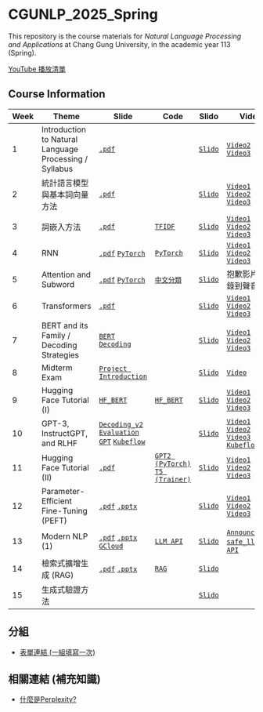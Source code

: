 # CGUNLP_2025_Spring

This repository is the course materials for *Natural Language Processing and Applications* at Chang Gung University, in the academic year 113 (Spring).

[YouTube 播放清單](https://youtube.com/playlist?list=PL0bwsTyVtLVyaEYVZv2gCNIxxNg9u7mL0&si=Z3kGKagh8NobWc1W)

## Course Information
| Week | Theme | Slide | Code | Slido | Video | Practice |
| --- | --- | --- | --- | --- | --- | --- |
|1| Introduction to Natural Language Processing / Syllabus | [`.pdf`](./slides/NLP_intro_0217.pdf) | | [`Slido`](https://app.sli.do/event/pd5eZF7FvAQzuCXz7D46wQ) | [`Video2`](https://youtu.be/9voHhRK1W1U) [`Video3`](https://youtu.be/ux8onH0wmCU) |
|2| 統計語言模型與基本詞向量方法 | [`.pdf`](./slides/statistical_0224.pdf) | |[`Slido`](https://app.sli.do/event/c93VZGKnEh3BxXzckHypMY) | [`Video1`](https://youtu.be/acmtH0k0n1k) [`Video2`](https://youtu.be/qrmrZYpvQmk) [`Video3`](https://youtu.be/CXNzGj56of4) |
| 3 | 詞嵌入方法 | [`.pdf`](./slides/word2vec_0303.pdf) | [`TFIDF`](./Supplementary/TFIDF) | [`Slido`](https://app.sli.do/event/5Pty6pctAniYZQGirUQcnt) | [`Video1`](https://youtu.be/5qz0z_Sjffs?si=6g7i8AfL0M53qAnU) [`Video2`](https://youtu.be/T3hM_zHqozI?si=vlPCtoE3Sr74z2Cv) [`Video3`](https://youtu.be/rRgQ0XVyBlk?si=sRPZdBXjsBnXfEYX) | [`HW1 Link`](https://docs.google.com/presentation/d/1fxTSUMlXLX9_gVuaFkbvInhArjbsZPZhgg7nqxalmFk/edit?usp=sharing) |
| 4 | RNN | [`.pdf`](./slides/rnn_0310.pdf) [`PyTorch`](./slides/pytorch_0310.pdf) | [`PyTorch`](./code/pytorch_tutorial.ipynb) |[`Slido`](https://app.sli.do/event/rYU6Q8eJRYXuL6QvhXB5UN) | [`Video1`](https://youtu.be/QhyqYO-NP3w) [`Video2`](https://youtu.be/0A0eA27yml0) [`Video3`](https://youtu.be/FGJSGAt_9Ks) | [`Quiz`](./quizzes/w4.md) |
| 5 | Attention and Subword | [`.pdf`](./slides/attn_subword_0317.pdf) [`PyTorch`](./slides/pytorch_modeling_0317.pdf) | [`中文分類`](./code/NN_中文文本分類.ipynb) |[`Slido`](https://app.sli.do/event/9x1SLTu8JzeXof41hAqvtR) | 抱歉影片沒有錄到聲音🧎 |
| 6 | Transformers | [`.pdf`](./slides/transformers_0324.pdf) |  |[`Slido`](https://app.sli.do/event/kS3DXPQiCZRE7ibVwgZKy4) | [`Video1`](https://youtu.be/qt_-3EMEcBQ?si=yA6mGA-sD4l_lvoM) [`Video2`](https://youtu.be/hyw_yg5gNJc) [`Video3`](https://youtu.be/UmIoUHLArTc) | [`HW2 Link`](https://docs.google.com/presentation/d/18gotfkUzPmb4M-HxiRX2qi_m9et-SWtSp2Gt3r5Krfk/edit?usp=sharing)|
| 7 | BERT and its Family / Decoding Strategies | [`BERT`](./slides/bert_and_family_0331.pdf) [`Decoding`](./slides/decoding.pdf) | | [`Slido`](https://app.sli.do/event/9gcGDu93J9rFY1s5xvoFEX) | [`Video1`](https://youtu.be/WiEWBQJ46nA) [`Video2`](https://youtu.be/ktnUrTik_ps) [`Video3`](https://youtu.be/4WOiFqKnWXc) | [`Quiz`](./quizzes/w7.md) |
| 8 | Midterm Exam | [`Project Introduction`](./slides/projects_0407.pdf)| | [`Slido`](https://app.sli.do/event/xeUDohzq9CjnDRkF76dmaK) | [`Video`](https://youtu.be/Z9uEWEShZ2Y)  |  |
| 9 | Hugging Face Tutorial (I) | [`HF_BERT`](./slides/huggingface_bert.pptx) | [`HF_BERT`](./code/bert_huggingface.ipynb)  | [`Slido`](https://app.sli.do/event/d3kyFGDn1FoYn7KcPD9pB3) | [`Video1`](https://youtu.be/tUO-XqMmWPU) [`Video2`](https://youtu.be/KxIwjub6tZc) [`Video3`](https://youtu.be/qKS1PH4XBoE) |[`HW3 Link`](https://docs.google.com/presentation/d/1ifPzhEX7a0TMC-Pt09aYHwfL8nCgzXkdMtY-zy9P4e4/edit?usp=sharing) | 
| 10 | GPT-3, InstructGPT, and RLHF | [`Decoding_v2`](./slides/decoding_v2.pdf) [`Evaluation`](./slides/NLG_evaluations.pdf) [`GPT`](./slides/GPT3_InstructGPT_RLHF_0421.pdf) [`Kubeflow`](./slides/kubeflow使用說明.pptx)| |[`Slido`](https://app.sli.do/event/cgV1ukEY9BdrYvrQHVoMb9) |  [`Video1`](https://youtu.be/ZH89hwFNf-4) [`Video2`](https://youtu.be/C0RtxIfSECo) [`Video3`](https://youtu.be/5QkvKqQN1Zw) [`Kubeflow`](https://youtu.be/_pj1jv8SuiQ)| [`Quiz`](./quizzes/w10.md)|
| 11 | Hugging Face Tutorial (II) | [`.pdf`](./slides/huggingface2_0428.pdf) | [`GPT2 (PyTorch)`](./code/gpt2_summarization.ipynb) [`T5 (Trainer)`](./code/t5_summarization.ipynb) |[`Slido`](https://app.sli.do/event/mhd9ZJzYqE2qMhyv5wXb6P) | [`Video1`](https://youtu.be/adjCWy8QmSk) [`Video2`](https://youtu.be/NpwHDmVzgRs) [`Video3`](https://youtu.be/5jRPIF6WOG8) | [`Quiz`](./quizzes/w11.md)  |
| 12 | Parameter-Efficient Fine-Tuning (PEFT) |  [`.pdf`](./slides/PEFT_0505.pdf) [`.pptx`](./slides/PEFT_0505.pptx) | | [`Slido`](https://app.sli.do/event/uebZM57bc74fCbbPFnSKvn) | [`Video1`](https://youtu.be/7LoYubsEw_o) [`Video2`](https://youtu.be/qlGyqz0bu3c) [`Video3`](https://youtu.be/qHezpgKipS8) | [`HW4 Link`](https://docs.google.com/presentation/d/14j1Hm9P5wStTX_tDqG5akDFrn1nVtK6MhUURClPBaoA/edit?usp=sharing) | 
| 13 | Modern NLP (1) | [`.pdf`](./slides/llama2_0512.pdf) [`.pptx`](./slides/llama2_0512.pptx) [`GCloud`](./slides/google_vertex.pptx)| [`LLM API`](./code/llm_api.ipynb) | [`Slido`](https://app.sli.do/event/kSRybBp3kUawMk1Yew1eim) | [`Announcement`](https://youtu.be/1n6sw7eXKAE) [`safe_llm`](https://youtu.be/Aop7eOutJDw) [`LLM API`](https://youtu.be/d-CeuU7kIwU) |
| 14 | 檢索式擴增生成 (RAG) | [`.pdf`](./slides/rag_0519.pdf) [`.pptx`](./slides/rag_0519.pptx) | [`RAG`](./code/RAG_langchain.ipynb) | [`Slido`](https://app.sli.do/event/eijnAJhUSxsduzmdJXvxma) |
| 15 | 生成式驗證方法 |  | | [`Slido`](https://app.sli.do/event/2cKxaQaGAwZDjNV2V2QLP2) |

## 分組
- [表單連結 (一組填寫一次)](https://docs.google.com/forms/d/e/1FAIpQLSf_T46q5aIUokf6e5m9EGnB6OWCoWA4UKDRQx4W14y0vog59g/viewform?usp=sharing)

## 相關連結 (補充知識)
- [什麼是Perplexity?](https://mp.weixin.qq.com/s?__biz=MzkyOTY4Mjc4MQ==&mid=2247483766&idx=1&sn=56563281557b6f58feacb935eb6a872a&chksm=c2048544f5730c52cf2bf4c9ed60ac0a21793bacdddc4d63b481d4aa887bc6a838fecf0b6cc7&token=607452854&lang=zh_CN#rds)
